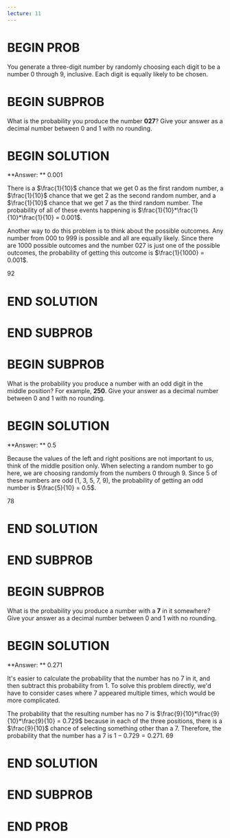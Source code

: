 ```yaml
---
lecture: 11
---
```


# BEGIN PROB

You generate a three-digit number by randomly choosing each digit to be a number 0 through 9, inclusive. Each digit is equally likely to be chosen.

# BEGIN SUBPROB

What is the probability you produce the number **027**? Give your answer as a decimal number between 0 and 1 with no rounding.

# BEGIN SOLUTION

**Answer: ** 0.001

There is a $\frac{1}{10}$ chance that we get 0 as the first random number, a $\frac{1}{10}$ chance that we get 2 as the second random number, and a $\frac{1}{10}$ chance that we get 7 as the third random number. The probability of all of these events happening is $\frac{1}{10}*\frac{1}{10}*\frac{1}{10} = 0.001$.

Another way to do this problem is to think about the possible outcomes. Any number from 000 to 999 is possible and all are equally likely. Since there are 1000 possible outcomes and the number 027 is just one of the possible outcomes, the probability of getting this outcome is $\frac{1}{1000} = 0.001$.

<average>92</average>
# END SOLUTION

# END SUBPROB

# BEGIN SUBPROB

What is the probability you produce a number with an odd digit in the middle position? For example, **250**.  Give your answer as a decimal number between 0 and 1 with no rounding.

# BEGIN SOLUTION

**Answer: ** 0.5

Because the values of the left and right positions are not important to us, think of the middle position only. When selecting a random number to go here, we are choosing randomly from the numbers 0 through 9. Since 5 of these numbers are odd (1, 3, 5, 7, 9), the probability of getting an odd number is $\frac{5}{10} = 0.5$.

<average>78</average>
# END SOLUTION

# END SUBPROB

# BEGIN SUBPROB

What is the probability you produce a number with a **7** in it somewhere? Give your answer as a decimal number between 0 and 1 with no rounding.

# BEGIN SOLUTION

**Answer: ** 0.271

It's easier to calculate the probability that the number has no 7 in it, and then subtract this probability from 1. To solve this problem directly, we'd have to consider cases where 7 appeared multiple times, which would be more complicated.

The probability that the resulting number has no 7 is $\frac{9}{10}*\frac{9}{10}*\frac{9}{10} = 0.729$ because in each of the three positions, there is a $\frac{9}{10}$ chance of selecting something other than a 7. Therefore, the probability that the number has a 7 is $1 - 0.729 = 0.271$.
<average>69</average>
# END SOLUTION

# END SUBPROB

# END PROB